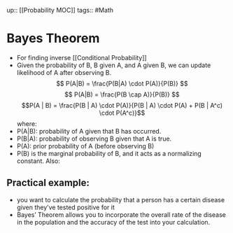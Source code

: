up:: [[Probability MOC]]
tags:: #Math
# Bayes Theorem
- For finding inverse [[Conditional Probability]]
- Given the probability of B, B given A, and A given B, we can update likelihood of A after observing B.
$$ P(A|B) = \frac{P(B|A) \cdot P(A)}{P(B)} $$
$$ P(A|B) = \frac{P(B \cap A)}{P(B)} $$
$$P(A | B) = \frac{P(B | A) \cdot P(A)}{P(B | A) \cdot P(A) + P(B | A^c) \cdot P(A^c)}$$
where:
- P(A|B): probability of A given that B has occurred.
- P(B|A): probability of observing B given that A is true.
- P(A): prior probability of A (before observing B)
- P(B) is the marginal probability of B, and it acts as a normalizing constant.
Also:
$$ $$ 
## Practical example:
- you want to calculate the probability that a person has a certain disease given they’ve tested positive for it
- Bayes’ Theorem allows you to incorporate the overall rate of the disease in the population and the accuracy of the test into your calculation.